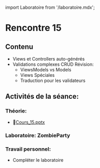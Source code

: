 import Laboratoire from '/laboratoire.mdx';

# Rencontre 15

## Contenu
- Views et Controllers auto-générés 
- Validations complexes CRUD Révision: 
  - ViewsModels vs Models  
  - Views Spéciales 
  - Traduction pour les validateurs

## Activités de la séance: 

### Théorie:  
- 🔗[Cours_15.pptx](https://cegepedouardmontpetit.sharepoint.com/:p:/s/CMT420InformatiqueComitesCours-3W6/EcQ5AhFz7QhNglzNMFbax-cBZMGTQtc8JyKLENXhjQ3jnQ?e=aVJ19J)

### Laboratoire: ZombieParty 
<Laboratoire nom="10XX-S15_Lab1"/>

### Travail personnel:
- Compléter le laboratoire 